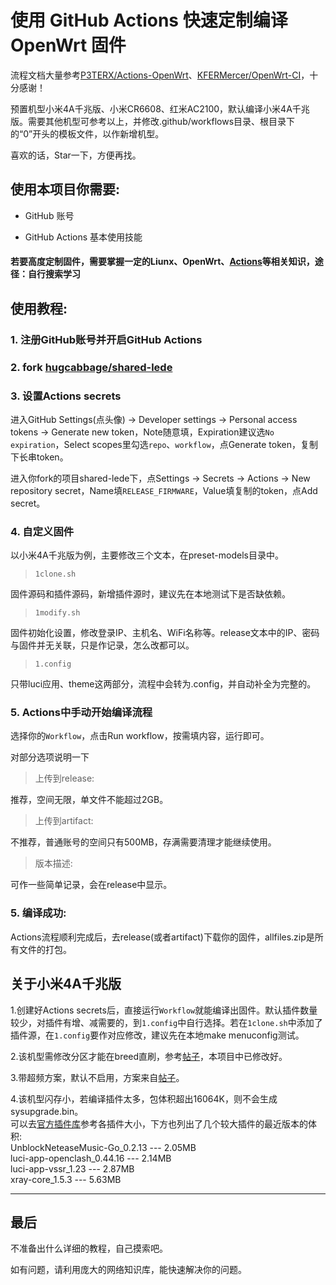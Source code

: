 # 使用 GitHub Actions 快速定制编译 OpenWrt 固件

流程文档大量参考[P3TERX/Actions-OpenWrt](https://github.com/P3TERX/Actions-OpenWrt)、[KFERMercer/OpenWrt-CI](https://github.com/KFERMercer/OpenWrt-CI)，十分感谢！

预置机型小米4A千兆版、小米CR6608、红米AC2100，默认编译小米4A千兆版。需要其他机型可参考以上，并修改.github/workflows目录、根目录下的“0”开头的模板文件，以作新增机型。

喜欢的话，Star一下，方便再找。

## 使用本项目你需要:

- GitHub 账号

- GitHub Actions 基本使用技能

#### 若要高度定制固件，需要掌握一定的Liunx、OpenWrt、[Actions](https://docs.github.com/cn/actions)等相关知识，途径：自行搜索学习

## 使用教程:

### 1. 注册GitHub账号并开启GitHub Actions

### 2. fork [hugcabbage/shared-lede](https://github.com/hugcabbage/shared-lede)

### 3. 设置Actions secrets

进入GitHub Settings(点头像) → Developer settings → Personal access tokens → Generate new token，Note随意填，Expiration建议选`No expiration`，Select scopes里勾选`repo`、`workflow`，点Generate token，复制下长串token。

进入你fork的项目shared-lede下，点Settings → Secrets → Actions → New repository secret，Name填`RELEASE_FIRMWARE`，Value填复制的token，点Add secret。

### 4. 自定义固件

以小米4A千兆版为例，主要修改三个文本，在preset-models目录中。

> `1clone.sh`

固件源码和插件源码，新增插件源时，建议先在本地测试下是否缺依赖。

> `1modify.sh`

固件初始化设置，修改登录IP、主机名、WiFi名称等。release文本中的IP、密码与固件并无关联，只是作记录，怎么改都可以。

> `1.config`

只带luci应用、theme这两部分，流程中会转为.config，并自动补全为完整的。

### 5. Actions中手动开始编译流程

选择你的`Workflow`，点击Run workflow，按需填内容，运行即可。

对部分选项说明一下

> 上传到release: 

推荐，空间无限，单文件不能超过2GB。

> 上传到artifact: 

不推荐，普通账号的空间只有500MB，存满需要清理才能继续使用。

> 版本描述: 

可作一些简单记录，会在release中显示。

### 5. 编译成功:

Actions流程顺利完成后，去release(或者artifact)下载你的固件，allfiles.zip是所有文件的打包。

## 关于小米4A千兆版

1.创建好Actions secrets后，直接运行`Workflow`就能编译出固件。默认插件数量较少，对插件有增、减需要的，到`1.config`中自行选择。若在`1clone.sh`中添加了插件源，在`1.config`要作对应修改，建议先在本地make menuconfig测试。

2.该机型需修改分区才能在breed直刷，参考[帖子](https://www.right.com.cn/forum/thread-4052254-1-1.html)，本项目中已修改好。

3.带超频方案，默认不启用，方案来自[帖子](https://www.right.com.cn/forum/thread-4042045-1-1.html)。

4.该机型闪存小，若编译插件太多，包体积超出16064K，则不会生成sysupgrade.bin。<br/>
可以去[官方插件库](https://downloads.openwrt.org/snapshots/packages/mips_24kc/packages/)参考各插件大小，下方也列出了几个较大插件的最近版本的体积:<br/>
UnblockNeteaseMusic-Go_0.2.13 --- 2.05MB<br/>
luci-app-openclash_0.44.16 --- 2.14MB<br/>
luci-app-vssr_1.23 --- 2.87MB<br/>
xray-core_1.5.3 --- 5.63MB<br/>

---

## 最后

不准备出什么详细的教程，自己摸索吧。

如有问题，请利用庞大的网络知识库，能快速解决你的问题。

